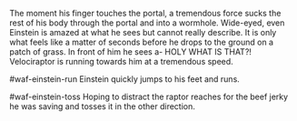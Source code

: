 The moment his finger touches the portal, a tremendous force sucks the rest of his body through the portal and into a wormhole.
Wide-eyed, even Einstein is amazed at what he sees but cannot really describe. It is only what feels like a matter of seconds before he drops to the ground on a patch of grass. In front of him he sees a- HOLY WHAT IS THAT?! Velociraptor is running towards him at a tremendous speed.

#waf-einstein-run
Einstein quickly jumps to his feet and runs.

#waf-einstein-toss
Hoping to distract the raptor reaches for the beef jerky he was saving and tosses it in the other direction.